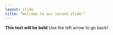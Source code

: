 ```yaml
---
layout: slide
title: “Welcome to our second slide!” 
---
```

**This text will be bold**
Use the left arrow to go back!
